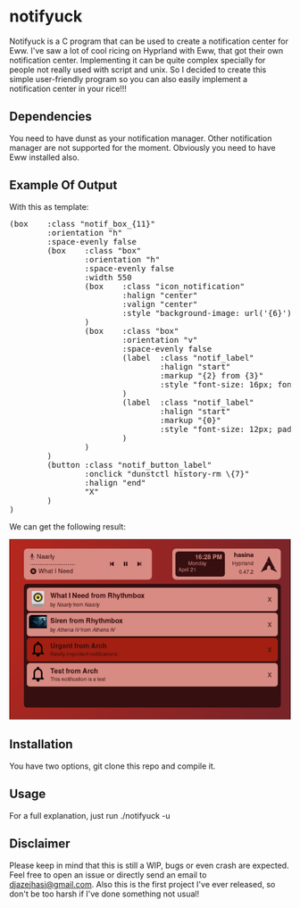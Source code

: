 # notifyuck
Notifyuck is a C program that can be used to create a notification center for Eww.
I've saw a lot of cool ricing on Hyprland with Eww, that got their own notification center.
Implementing it can be quite complex specially for people not really used with script and unix.
So I decided to create this simple user-friendly program so you can also easily implement a notification center in your rice!!!

## Dependencies
You need to have dunst as your notification manager. Other notification manager are not supported for the moment.
Obviously you need to have Eww installed also.

## Example Of Output
With this as template:
<pre>
(box	:class "notif_box_{11}"
        :orientation "h"
		:space-evenly false
		(box	:class "box"
				:orientation "h"
				:space-evenly false
				:width 550
				(box	:class "icon_notification"
						:halign "center"
						:valign "center"
						:style "background-image: url('{6}');"
				)
				(box	:class "box"
						:orientation "v"
						:space-evenly false
						(label	:class "notif_label"
								:halign "start"
								:markup "{2} from {3}"
								:style "font-size: 16px; font-weight: bold; padding-top: 12px;"
						)
						(label	:class "notif_label"
								:halign "start"
								:markup "{0}"
								:style "font-size: 12px; padding-top: 4px;"
						)
				)
		)
		(button	:class "notif_button_label"
				:onclick "dunstctl history-rm \{7}"
				:halign "end"
				"X"
		)
)
</pre>
We can get the following result:

![Output Example](images/output_example.png)

## Installation
You have two options, git clone this repo and compile it.

## Usage
For a full explanation, just run ./notifyuck -u

## Disclaimer
Please keep in mind that this is still a WIP, bugs or even crash are expected.
Feel free to open an issue or directly send an email to djazejhasi@gmail.com.
Also this is the first project I've ever released, so don't be too harsh if I've done
something not usual!
